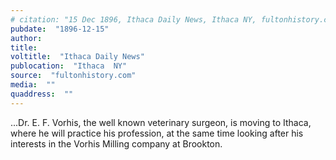 ```yaml
---
# citation: "15 Dec 1896, Ithaca Daily News, Ithaca NY, fultonhistory.com."
pubdate:  "1896-12-15"
author: 
title: 
voltitle:  "Ithaca Daily News"
publocation:  "Ithaca  NY"
source:  "fultonhistory.com"
media:  ""
quaddress:  ""
---
```

...Dr. E. F. Vorhis, the well known veterinary surgeon, is moving to Ithaca, where he will practice his profession, at the same time looking after his interests in the Vorhis Milling company at Brookton.

